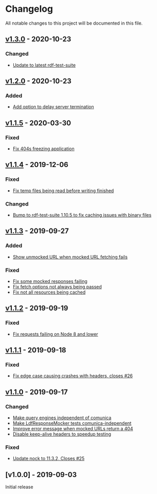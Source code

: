 # Changelog
All notable changes to this project will be documented in this file.

<a name="v1.3.0"></a>
## [v1.3.0](https://github.com/comunica/rdf-test-suite-ldf.js/compare/v1.2.0...v1.3.0) - 2020-10-23

### Changed
* [Update to latest rdf-test-suite](https://github.com/comunica/rdf-test-suite-ldf.js/commit/99774ae282c307a5230bb14662efedd0c9d6519e)

<a name="v1.2.0"></a>
## [v1.2.0](https://github.com/comunica/rdf-test-suite-ldf.js/compare/v1.1.4...v1.2.0) - 2020-10-23

### Added
* [Add option to delay server termination](https://github.com/comunica/rdf-test-suite-ldf.js/commit/d87006086e788f5fe23f7cfcfd001f20ef321f7b)

<a name="v1.1.5"></a>
## [v1.1.5](https://github.com/comunica/rdf-test-suite-ldf.js/compare/v1.1.4...v1.1.5) - 2020-03-30

### Fixed
* [Fix 404s freezing application](https://github.com/comunica/rdf-test-suite-ldf.js/commit/05411159aa2637b1365bac1c4469a63ea621400d)

<a name="v1.1.4"></a>
## [v1.1.4](https://github.com/comunica/rdf-test-suite-ldf.js/compare/v1.1.3...v1.1.4) - 2019-12-06

### Fixed
* [Fix temp files being read before writing finished](https://github.com/comunica/rdf-test-suite-ldf.js/commit/36a5927dfb962f07af879385e5660ab382a60f2f)

### Changed
* [Bump to rdf-test-suite 1.10.5 to fix caching issues with binary files](https://github.com/comunica/rdf-test-suite-ldf.js/commit/d6c1347ea4c61a68a362d76549442e35cd411699)

<a name="v1.1.3"></a>
## [v1.1.3](https://github.com/comunica/rdf-test-suite-ldf.js/compare/v1.1.2...v1.1.3) - 2019-09-27

### Added
* [Show unmocked URL when mocked URL fetching fails](https://github.com/comunica/rdf-test-suite-ldf.js/commit/3170525b2f4a298fd43a738373fa8af92d3e050f)

### Fixed
* [Fix some mocked responses failing](https://github.com/comunica/rdf-test-suite-ldf.js/commit/94857910f78cf8f9b41540c73b54b502ef032ca6)
* [Fix fetch options not always being passed](https://github.com/comunica/rdf-test-suite-ldf.js/commit/fa3abff3fc50dccac24e48e06e60b49ca610f56d)
* [Fix not all resources being cached](https://github.com/comunica/rdf-test-suite-ldf.js/commit/5d6e863b754033ef0db4c19e1afe5bb5f3f302b1)

<a name="v1.1.2"></a>
## [v1.1.2](https://github.com/comunica/rdf-test-suite-ldf.js/compare/v1.1.1...v1.1.2) - 2019-09-19

### Fixed
* [Fix requests failing on Node 8 and lower](https://github.com/comunica/rdf-test-suite-ldf.js/commit/9774f112197d2eeaf3e8cb57275ec7931b362325)

<a name="v1.1.1"></a>
## [v1.1.1](https://github.com/comunica/rdf-test-suite-ldf.js/compare/v1.1.0...v1.1.1) - 2019-09-18

### Fixed
* [Fix edge case causing crashes with headers, closes #26](https://github.com/comunica/rdf-test-suite-ldf.js/commit/62ad2f65ec129f91a9a1dc10ecc08585175ddf98)

<a name="v1.1.0"></a>
## [v1.1.0](https://github.com/comunica/rdf-test-suite-ldf.js/compare/v1.0.0...v1.1.0) - 2019-09-17

### Changed
* [Make query engines independent of comunica](https://github.com/comunica/rdf-test-suite-ldf.js/commit/13cec56d9421cb4ffaf6acd75699b5196595085a)
* [Make LdfResponseMocker tests comunica-independent](https://github.com/comunica/rdf-test-suite-ldf.js/commit/16b6a8002f1bacaf1b5f03f47330b3a3f0d9c9f7)
* [Improve error message when mocked URLs return a 404](https://github.com/comunica/rdf-test-suite-ldf.js/commit/d97d28f9574c9d802783b7a3d7b261d3ddb5c685)
* [Disable keep-alive headers to speedup testing](https://github.com/comunica/rdf-test-suite-ldf.js/commit/564e8cd3e4b9f9f58465351694650f4990400e1d)

### Fixed
* [Update nock to 11.3.2, Closes #25](https://github.com/comunica/rdf-test-suite-ldf.js/commit/4466b4581608100a557c48c11a65e0f3989c6d23)

<a name="v1.0.0"></a>
## [v1.0.0] - 2019-09-03

Initial release
